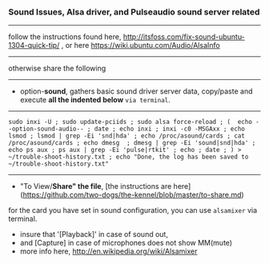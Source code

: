 ### Sound Issues, Alsa driver, and Pulseaudio sound server related
***
follow the instructions found here, http://itsfoss.com/fix-sound-ubuntu-1304-quick-tip/ , or here https://wiki.ubuntu.com/Audio/AlsaInfo
***
otherwise share the following
***
* option-**sound**, gathers basic sound driver server data, copy/paste and execute **all the indented below** `via terminal`.

***
`
sudo inxi -U ;
sudo update-pciids ;
sudo alsa force-reload ;
( 
  echo --option-sound-audio-- ;
  date ;
  echo inxi ;
  inxi -c0 -MSGAxx ;
  echo lsmod ;
  lsmod | grep -Ei 'snd|hda' ;
  echo /proc/asound/cards ;
  cat /proc/asound/cards ;
  echo dmesg  ;
  dmesg | grep -Ei 'sound|snd|hda' ;
  echo ps aux ;
  ps aux | grep -Ei 'pulse|rtkit' ;
  echo ;
  date ;
) > ~/trouble-shoot-history.txt ;
 echo "Done, the log has been saved to ~/trouble-shoot-history.txt" 
 `
***
* "To View/**Share" the file**, [the instructions are here] (https://github.com/two-dogs/the-kennel/blob/master/to-share.md)


for the card you have set in sound configuration, you can use `alsamixer` via terminal.

* insure that '[Playback]' in case of sound out,
* and [Capture] in case of microphones does not show MM(mute)
* more info here, http://en.wikipedia.org/wiki/Alsamixer
